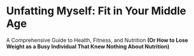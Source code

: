 # Unfatting Myself: Fit in Your Middle Age 
A Comprehensive Guide to Health, Fitness, and Nutrition __(Or How to Lose Weight as a Busy Individual That Knew Nothing About Nutrition)__
